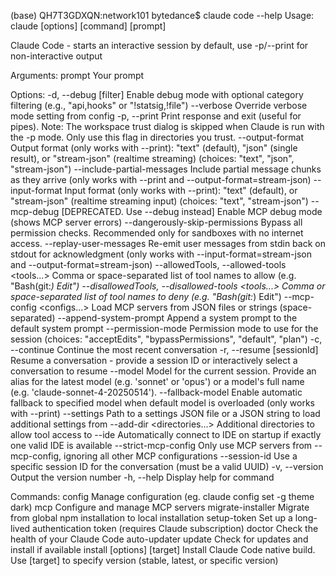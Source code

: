 (base) QH7T3GDXQN:network101 bytedance$ claude code --help
Usage: claude [options] [command] [prompt]

Claude Code - starts an interactive session by default, use -p/--print for non-interactive output

Arguments:
  prompt                                            Your prompt

Options:
  -d, --debug [filter]                              Enable debug mode with optional category filtering (e.g., "api,hooks" or "!statsig,!file")
  --verbose                                         Override verbose mode setting from config
  -p, --print                                       Print response and exit (useful for pipes). Note: The workspace trust dialog is skipped when Claude is run with the -p mode. Only use this flag in directories you trust.
  --output-format <format>                          Output format (only works with --print): "text" (default), "json" (single result), or "stream-json" (realtime streaming) (choices: "text", "json", "stream-json")
  --include-partial-messages                        Include partial message chunks as they arrive (only works with --print and --output-format=stream-json)
  --input-format <format>                           Input format (only works with --print): "text" (default), or "stream-json" (realtime streaming input) (choices: "text", "stream-json")
  --mcp-debug                                       [DEPRECATED. Use --debug instead] Enable MCP debug mode (shows MCP server errors)
  --dangerously-skip-permissions                    Bypass all permission checks. Recommended only for sandboxes with no internet access.
  --replay-user-messages                            Re-emit user messages from stdin back on stdout for acknowledgment (only works with --input-format=stream-json and --output-format=stream-json)
  --allowedTools, --allowed-tools <tools...>        Comma or space-separated list of tool names to allow (e.g. "Bash(git:*) Edit")
  --disallowedTools, --disallowed-tools <tools...>  Comma or space-separated list of tool names to deny (e.g. "Bash(git:*) Edit")
  --mcp-config <configs...>                         Load MCP servers from JSON files or strings (space-separated)
  --append-system-prompt <prompt>                   Append a system prompt to the default system prompt
  --permission-mode <mode>                          Permission mode to use for the session (choices: "acceptEdits", "bypassPermissions", "default", "plan")
  -c, --continue                                    Continue the most recent conversation
  -r, --resume [sessionId]                          Resume a conversation - provide a session ID or interactively select a conversation to resume
  --model <model>                                   Model for the current session. Provide an alias for the latest model (e.g. 'sonnet' or 'opus') or a model's full name (e.g. 'claude-sonnet-4-20250514').
  --fallback-model <model>                          Enable automatic fallback to specified model when default model is overloaded (only works with --print)
  --settings <file-or-json>                         Path to a settings JSON file or a JSON string to load additional settings from
  --add-dir <directories...>                        Additional directories to allow tool access to
  --ide                                             Automatically connect to IDE on startup if exactly one valid IDE is available
  --strict-mcp-config                               Only use MCP servers from --mcp-config, ignoring all other MCP configurations
  --session-id <uuid>                               Use a specific session ID for the conversation (must be a valid UUID)
  -v, --version                                     Output the version number
  -h, --help                                        Display help for command

Commands:
  config                                            Manage configuration (eg. claude config set -g theme dark)
  mcp                                               Configure and manage MCP servers
  migrate-installer                                 Migrate from global npm installation to local installation
  setup-token                                       Set up a long-lived authentication token (requires Claude subscription)
  doctor                                            Check the health of your Claude Code auto-updater
  update                                            Check for updates and install if available
  install [options] [target]                        Install Claude Code native build. Use [target] to specify version (stable, latest, or specific version)